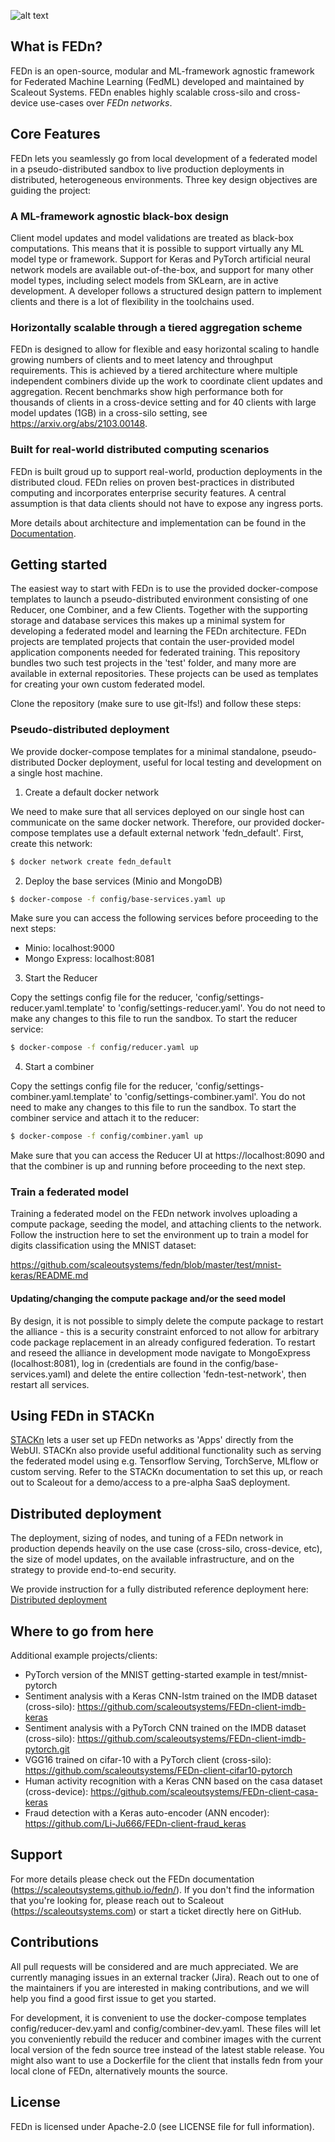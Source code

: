 ![alt text](https://thumb.tildacdn.com/tild6637-3937-4565-b861-386330386132/-/resize/560x/-/format/webp/FEDn_logo.png)
## What is FEDn?
FEDn is an open-source, modular and ML-framework agnostic framework for Federated Machine Learning (FedML) developed and maintained by Scaleout Systems. FEDn enables highly scalable cross-silo and cross-device use-cases over *FEDn networks*.   
  
## Core Features

FEDn lets you seamlessly go from local development of a federated model in a pseudo-distributed sandbox to live production deployments in distributed, heterogeneous environments. Three key design objectives are guiding the project: 

### A ML-framework agnostic black-box design
Client model updates and model validations are treated as black-box computations. This means that it is possible to support virtually any ML model type or framework. Support for Keras and PyTorch artificial neural network models are available out-of-the-box, and support for many other model types, including select models from SKLearn, are in active development. A developer follows a structured design pattern to implement clients and there is a lot of flexibility in the toolchains used.  

### Horizontally scalable through a tiered aggregation scheme 
FEDn is designed to allow for flexible and easy horizontal scaling to handle growing numbers of clients and to meet latency and throughput requirements. This is achieved by a tiered architecture where multiple independent combiners divide up the work to coordinate client updates and aggregation. Recent benchmarks show high performance both for thousands of clients in a cross-device setting and for 40 clients with large model updates (1GB) in a cross-silo setting, see https://arxiv.org/abs/2103.00148. 

### Built for real-world distributed computing scenarios 
FEDn is built groud up to support real-world, production deployments in the distributed cloud. FEDn relies on proven best-practices in distributed computing and incorporates enterprise security features. A central assumption is that data clients should not have to expose any ingress ports.  

More details about architecture and implementation can be found in the [Documentation](https://scaleoutsystems.github.io/fedn/#/architecture). 

## Getting started 

The easiest way to start with FEDn is to use the provided docker-compose templates to launch a pseudo-distributed environment consisting of one Reducer, one Combiner, and a few Clients. Together with the supporting storage and database services this makes up a minimal system for developing a federated model and learning the FEDn architecture. FEDn projects are templated projects that contain the user-provided model application components needed for federated training. This repository bundles two such test projects in the 'test' folder, and many more are available in external repositories. These projects can be used as templates for creating your own custom federated model. 

Clone the repository (make sure to use git-lfs!) and follow these steps:

### Pseudo-distributed deployment
We provide docker-compose templates for a minimal standalone, pseudo-distributed Docker deployment, useful for local testing and development on a single host machine. 

1. Create a default docker network  

We need to make sure that all services deployed on our single host can communicate on the same docker network. Therefore, our provided docker-compose templates use a default external network 'fedn_default'. First, create this network: 

````bash 
$ docker network create fedn_default
````

2. Deploy the base services (Minio and MongoDB)  

````bash 
$ docker-compose -f config/base-services.yaml up 
````

Make sure you can access the following services before proceeding to the next steps: 
 - Minio: localhost:9000
 - Mongo Express: localhost:8081
 
3. Start the Reducer  

Copy the settings config file for the reducer, 'config/settings-reducer.yaml.template' to 'config/settings-reducer.yaml'. You do not need to make any changes to this file to run the sandbox. To start the reducer service:

````bash 
$ docker-compose -f config/reducer.yaml up 
````

4. Start a combiner  

Copy the settings config file for the reducer, 'config/settings-combiner.yaml.template' to 'config/settings-combiner.yaml'. You do not need to make any changes to this file to run the sandbox. To start the combiner service and attach it to the reducer:

````bash 
$ docker-compose -f config/combiner.yaml up 
````

Make sure that you can access the Reducer UI at https://localhost:8090 and that the combiner is up and running before proceeding to the next step.

### Train a federated model
Training a federated model on the FEDn network involves uploading a compute package, seeding the model, and attaching clients to the network. Follow the instruction here to set the environment up to train a model for digits classification using the MNIST dataset: 

https://github.com/scaleoutsystems/fedn/blob/master/test/mnist-keras/README.md

#### Updating/changing the compute package and/or the seed model
By design, it is not possible to simply delete the compute package to restart the alliance -  this is a security constraint enforced to not allow for arbitrary code package replacement in an already configured federation. To restart and reseed the alliance in development mode navigate to MongoExpress (localhost:8081), log in (credentials are found in the config/base-services.yaml) and delete the entire collection 'fedn-test-network', then restart all services.

## Using FEDn in STACKn
[STACKn](https://github.com/scaleoutsystems/stackn) lets a user set up FEDn networks as 'Apps' directly from the WebUI. STACKn also provide useful additional functionality such as serving the federated model using e.g. Tensorflow Serving, TorchServe, MLflow or custom serving. Refer to the STACKn documentation to set this up, or reach out to Scaleout for a demo/access to a pre-alpha SaaS deployment.   

## Distributed deployment
The deployment, sizing of nodes, and tuning of a FEDn network in production depends heavily on the use case (cross-silo, cross-device, etc), the size of model updates, on the available infrastructure, and on the strategy to provide end-to-end security. 

We provide instruction for a fully distributed reference deployment here: [Distributed deployment](https://scaleoutsystems.github.io/fedn/#/deployment)     


## Where to go from here
Additional example projects/clients:

- PyTorch version of the MNIST getting-started example in test/mnist-pytorch
- Sentiment analysis with a Keras CNN-lstm trained on the IMDB dataset (cross-silo): https://github.com/scaleoutsystems/FEDn-client-imdb-keras 
- Sentiment analysis with a PyTorch CNN trained on the IMDB dataset (cross-silo): https://github.com/scaleoutsystems/FEDn-client-imdb-pytorch.git 
- VGG16 trained on cifar-10 with a PyTorch client (cross-silo): https://github.com/scaleoutsystems/FEDn-client-cifar10-pytorch 
- Human activity recognition with a Keras CNN based on the casa dataset (cross-device): https://github.com/scaleoutsystems/FEDn-client-casa-keras 
- Fraud detection with a Keras auto-encoder (ANN encoder): https://github.com/Li-Ju666/FEDn-client-fraud_keras  
 
## Support
For more details please check out the FEDn documentation (https://scaleoutsystems.github.io/fedn/). If you don't find the information that you're looking for, please reach out to Scaleout (https://scaleoutsystems.com) or start a ticket directly here on GitHub.

## Contributions
All pull requests will be considered and are much appreciated. We are currently managing issues in an external tracker (Jira). Reach out to one of the maintainers if you are interested in making contributions, and we will help you find a good first issue to get you started. 

For development, it is convenient to use the docker-compose templates config/reducer-dev.yaml and config/combiner-dev.yaml. These files will let you conveniently rebuild the reducer and combiner images with the current local version of the fedn source tree instead of the latest stable release. You might also want to use a Dockerfile for the client that installs fedn from your local clone of FEDn, alternatively mounts the source. 

## License
FEDn is licensed under Apache-2.0 (see LICENSE file for full information).
